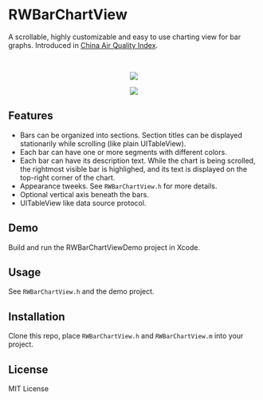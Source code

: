 RWBarChartView
==============

A scrollable, highly customizable and easy to use charting view for bar graphs. Introduced in [China Air Quality Index](http://air.fresh-ideas.cc).

<br />
<p align="center">
    <img src="https://raw.github.com/eternityz/RWBarChartView/master/Screenshots/screenshot.jpg">
</p>
<p align="center">
    <img src="https://raw.github.com/eternityz/RWBarChartView/master/Screenshots/demo.gif">
</p>

## Features

- Bars can be organized into sections. Section titles can be displayed stationarily while scrolling (like plain UITableView).
- Each bar can have one or more segments with different colors.
- Each bar can have its description text. While the chart is being scrolled, the rightmost visible bar is highlighed, and its text is displayed on the top-right corner of the chart.
- Appearance tweeks. See `RWBarChartView.h` for more details.
- Optional vertical axis beneath the bars.
- UITableView like data source protocol.

## Demo

Build and run the RWBarChartViewDemo project in Xcode.

## Usage

See `RWBarChartView.h` and the demo project.

## Installation

Clone this repo, place `RWBarChartView.h` and `RWBarChartView.m` into your project.

## License
MIT License
